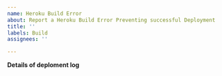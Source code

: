 ```yaml
---
name: Heroku Build Error
about: Report a Heroku Build Error Preventing successful Deployment
title: ''
labels: Build
assignees: ''

---
```


**Details of deploment log**
